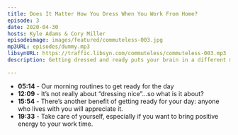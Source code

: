 ```yaml
---
title: Does It Matter How You Dress When You Work From Home?
episode: 3
date: 2020-04-30
hosts: Kyle Adams & Cory Miller
episodeimage: images/featured/commuteless-003.jpg
mp3URL: episodes/dummy.mp3
libsynURL: https://traffic.libsyn.com/commuteless/commuteless-003.mp3
description: Getting dressed and ready puts your brain in a different mode. It’s a clear distinction between sleep time and work time. Not only do you feel better, but you’ll also have more confidence as you go to get your work done.

---
```


- **05:14** - Our morning routines to get ready for the day
- **12:09** - It’s not really about “dressing nice”...so what is it about?
- **15:54** - There’s another benefit of getting ready for your day: anyone who lives with you will appreciate it.
- **19:33** - Take care of yourself, especially if you want to bring positive energy to your work time.
